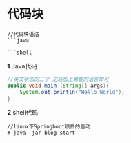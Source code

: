 # 代码块
```
//代码块语法
```java

```shell
```
**1** Java代码
```java
//英文状态的三个`之后加上需要的语言即可
public void main (String[] args){
    System.out.println("Hello World");
}
```

**2** shell代码
```shell
//linux下Springboot项目的启动
# java -jar blog start

```








